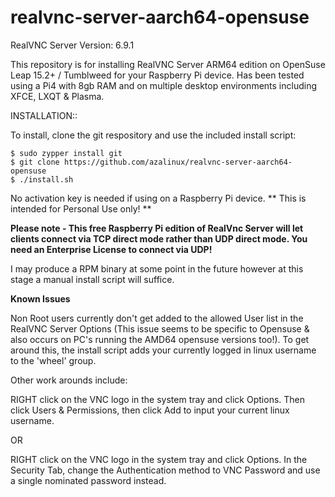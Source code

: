 # realvnc-server-aarch64-opensuse

RealVNC Server Version:    6.9.1

This repository is for installing RealVNC Server ARM64 edition on OpenSuse Leap 15.2+ / Tumblweed for your Raspberry Pi device.  Has been tested using a Pi4 with 8gb RAM and on multiple desktop environments including XFCE, LXQT & Plasma.

INSTALLATION::

To install, clone the git respository and use the included install script:
```
$ sudo zypper install git                           
$ git clone https://github.com/azalinux/realvnc-server-aarch64-opensuse
$ ./install.sh
```
No activation key is needed if using on a Raspberry Pi device.  ** This is intended for Personal Use only! **

**Please note - This free Raspberry Pi edition of RealVnc Server will let clients connect via TCP direct mode rather than UDP direct mode. You need an Enterprise License to connect via UDP!**

I may produce a RPM binary at some point in the future however at this stage a manual install script will suffice.

**Known Issues**

Non Root users currently don't get added to the allowed User list in the RealVNC Server Options (This issue seems to be specific to Opensuse & also occurs on PC's running the AMD64 opensuse versions too!).   To get around this, the install script adds your currently logged in linux username to the 'wheel' group.

Other work arounds include:

RIGHT click on the VNC logo in the system tray and click Options.  Then click Users & Permissions, then click Add to input your current linux username.

OR

RIGHT click on the VNC logo in the system tray and click Options.  In the Security Tab, change the Authentication method to VNC Password and use a single nominated password instead.


